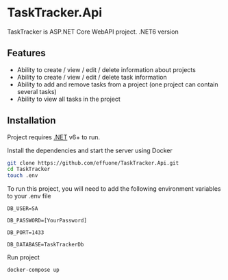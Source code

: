 # TaskTracker.Api

TaskTracker is ASP.NET Core WebAPI project. .NET6 version

## Features

- Ability to create / view / edit / delete information about projects
- Ability to create / view / edit / delete task information
- Ability to add and remove tasks from a project (one project can contain several tasks)
- Ability to view all tasks in the project

## Installation

Project requires [.NET](https://dotnet.microsoft.com/en-us/) v6+ to run.

Install the dependencies and start the server using Docker

```sh
git clone https://github.com/effuone/TaskTracker.Api.git
cd TaskTracker
touch .env
```
To run this project, you will need to add the following environment variables to your .env file

`DB_USER=SA`

`DB_PASSWORD=[YourPassword]`

`DB_PORT=1433`

`DB_DATABASE=TaskTrackerDb`

Run project 
```sh
docker-compose up
```